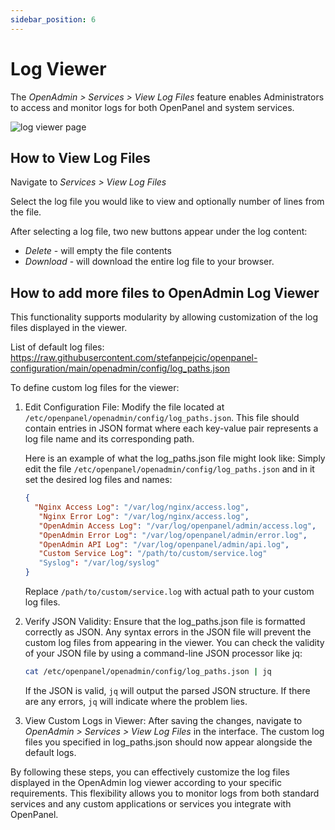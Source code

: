 ```yaml
---
sidebar_position: 6
---
```


# Log Viewer

The *OpenAdmin > Services > View Log Files* feature enables Administrators to access and monitor logs for both OpenPanel and system services.

![log viewer page](/img/admin/openadmin_services_logs.png)

## How to View Log Files

Navigate to *Services > View Log Files*

Select the log file you would like to view and optionally number of lines from the file.

After selecting a log file, two new buttons appear under the log content: 
- *Delete* - will empty the file contents
- *Download* - will download the entire log file to your browser.


## How to add more files to OpenAdmin Log Viewer

This functionality supports modularity by allowing customization of the log files displayed in the viewer.


List of default log files: https://raw.githubusercontent.com/stefanpejcic/openpanel-configuration/main/openadmin/config/log_paths.json

To define custom log files for the viewer:

1. Edit Configuration File:
   Modify the file located at `/etc/openpanel/openadmin/config/log_paths.json`. This file should contain entries in JSON format where each key-value pair represents a log file name and its corresponding path.
   
   Here is an example of what the log_paths.json file might look like:
   Simply edit the file `/etc/openpanel/openadmin/config/log_paths.json` and in it set the desired log files and names:
   ```json
   {
     "Nginx Access Log": "/var/log/nginx/access.log",
      "Nginx Error Log": "/var/log/nginx/access.log",
      "OpenAdmin Access Log": "/var/log/openpanel/admin/access.log",
      "OpenAdmin Error Log": "/var/log/openpanel/admin/error.log",
      "OpenAdmin API Log": "/var/log/openpanel/admin/api.log",
      "Custom Service Log": "/path/to/custom/service.log"
      "Syslog": "/var/log/syslog"
   }
   ```
   Replace `/path/to/custom/service.log` with actual path to your custom log files.

2. Verify JSON Validity:
   Ensure that the log_paths.json file is formatted correctly as JSON. Any syntax errors in the JSON file will prevent the custom log files from appearing in the viewer.
   You can check the validity of your JSON file by using a command-line JSON processor like jq:
   ```bash
   cat /etc/openpanel/openadmin/config/log_paths.json | jq
   ```
   If the JSON is valid, `jq` will output the parsed JSON structure. If there are any errors, `jq` will indicate where the problem lies.

3. View Custom Logs in Viewer:
   After saving the changes, navigate to *OpenAdmin > Services > View Log Files* in the interface. The custom log files you specified in log_paths.json should now appear alongside the default logs.
   
By following these steps, you can effectively customize the log files displayed in the OpenAdmin log viewer according to your specific requirements. This flexibility allows you to monitor logs from both standard services and any custom applications or services you integrate with OpenPanel.


